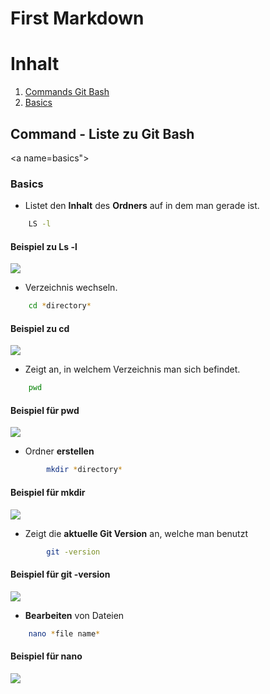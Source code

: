 # First Markdown

# Inhalt
1. [Commands Git Bash](#commands_list_bash)
2. [Basics](#basics)

<a name=commands_list_bash></a>
## Command - Liste zu **Git Bash**

<a name=basics"></a>
### Basics

- Listet den **Inhalt** des **Ordners** auf in dem man gerade ist.
```bash
	LS -l
```
#### Beispiel zu **Ls -l**
<img src="img/ls-l_example.png">

- Verzeichnis wechseln.
```bash
	cd *directory*
```
#### Beispiel zu **cd**
<img src="img/cd_example.png">

- Zeigt an, in welchem Verzeichnis man sich befindet.
```bash
	pwd
```
#### Beispiel für **pwd**
<img src="img/wd_example.png">

- Ordner **erstellen**
```bash
        mkdir *directory*
```
#### Beispiel für **mkdir**
<img src="img/mkdir_exmaple.png">

- Zeigt die **aktuelle Git Version** an, welche man benutzt
```bash
        git -version
```
#### Beispiel für **git -version**
<img src="img/git-version_example.png">

- **Bearbeiten** von Dateien
```bash
	nano *file name*
```
#### Beispiel für **nano**
<img src="img/nano_example.png">
